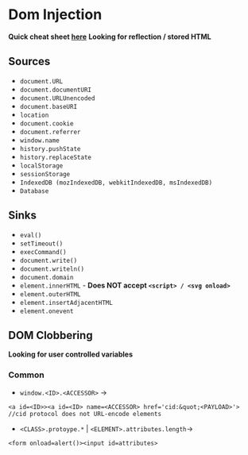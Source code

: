 # Dom Injection
**Quick cheat sheet [here](https://portswigger.net/web-security/dom-based)**
**Looking for reflection / stored HTML**
## Sources
- `document.URL`
- `document.documentURI`
- `document.URLUnencoded`
- `document.baseURI`
- `location`
- `document.cookie`
- `document.referrer`
- `window.name`
- `history.pushState`
- `history.replaceState`
- `localStorage`
- `sessionStorage`
- `IndexedDB (mozIndexedDB, webkitIndexedDB, msIndexedDB)`
- `Database`
## Sinks
- `eval()`
- `setTimeout()`
- `execCommand()`
- `document.write()`
- `document.writeln()`
- `document.domain`
- `element.innerHTML` - **Does NOT accept `<script> / <svg onload>`**
- `element.outerHTML`
- `element.insertAdjacentHTML`
- `element.onevent`

## DOM Clobbering
**Looking for user controlled variables**
### Common
- `window.<ID>.<ACCESSOR>` -> 
```
<a id=<ID>><a id=<ID> name=<ACCESSOR> href='cid:&quot;<PAYLOAD>'> //cid protocol does not URL-encode elements
```
- `<CLASS>.protoype.*` | `<ELEMENT>.attributes.length`->
```
<form onload=alert()><input id=attributes>
```

